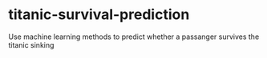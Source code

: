 # titanic-survival-prediction
Use machine learning methods to predict whether a passanger survives the titanic sinking
